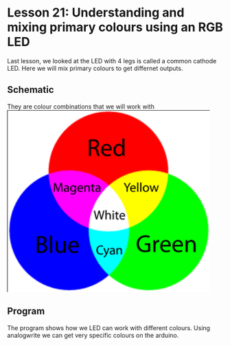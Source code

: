 # Lesson 21: Understanding and mixing primary colours using an RGB LED
Last lesson, we looked at the LED with 4 legs is called a common cathode LED. Here we will mix primary colours to get differnet outputs.

## Schematic 
They are colour combinations that we will work with
![Setup](images/img1.png)

## Program
The program shows how we LED can work with different colours. Using analogwrite we can get very specific colours on the arduino. 